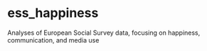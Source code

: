 # ess_happiness
Analyses of European Social Survey data, focusing on happiness, communication, and media use
